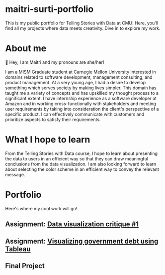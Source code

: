 # maitri-surti-portfolio
This is my public portfolio for Telling Stories with Data at CMU! Here, you'll find all my projects where data meets creativity. Dive in to explore my work.

# About me
👋 Hey, I am Maitri and my pronouns are she/her!

I am a MISM Graduate student at Carnegie Mellon University interested in domains related to software development, management consulting, and product management. At a very young age, I had a desire to develop something which serves society by making lives simpler. This domain has taught me a variety of concepts and has upskilled my thought process to a significant extent. I have internship experience as a software developer at Amazon and in working cross-functionally with stakeholders and meeting user requirements by taking into consideration the client's perspective of a specific product. I can effectively communicate with customers and prioritize aspects to satisfy their requirements. 

# What I hope to learn
From the Telling Stories with Data course, I hope to learn about presenting the data to users in an efficient way so that they can draw meaningful conclusions from the data visualization. I am also looking forward to learn about selecting the color scheme in an efficient way to convey the relevant message. 

# Portfolio
Here's where my cool work will go!
## Assignment: [Data visualization critique #1](https://canvas.cmu.edu/courses/44031/assignments/771009)
## Assignment: [Visualizing government debt using Tableau]([title](dataviz2.md))
## Final Project
